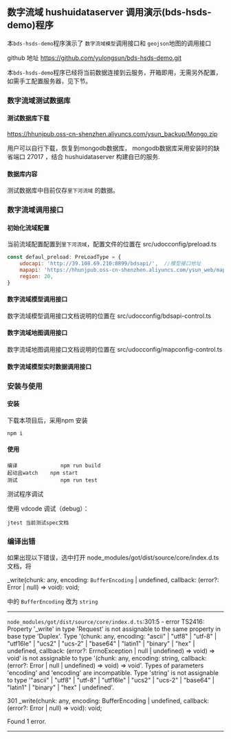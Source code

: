 


## 数字流域  hushuidataserver  调用演示(bds-hsds-demo)程序


本`bds-hsds-demo`程序演示了 `数字流域模型`调用接口和 `geojson`地图的调用接口


github 地址
     https://github.com/yulongsun/bds-hsds-demo.git 

本`bds-hsds-demo`程序已经将当前数据连接到云服务，开箱即用，无需另外配置，如需手工配置服务器，见下节。



### 数字流域测试数据库

#### 测试数据库下载


https://hhunjpub.oss-cn-shenzhen.aliyuncs.com/ysun_backup/Mongo.zip

用户可以自行下载，恢复到mongodb数据库， mongodb数据库采用安装时的缺省端口 27017 ，结合 hushuidataserver 构建自已的服务.

#### 数据库内容 

   测试数据库中目前仅存`里下河流域` 的数据。



### 数字流域调用接口

#### 初始化流域配置

当前流域配置配置到`里下河流域`，配置文件的位置在  src/udocconfig/preload.ts

```javascript
const defaul_preload: PreLoadType = {
    udocapi: 'http://39.108.69.210:8899/bdsapi/',  //模型接口地址
    mapapi: 'https://hhunjpub.oss-cn-shenzhen.aliyuncs.com/ysun_web/mapconfig/',  //地图接口地址
    region: 20,
}

```


#### 数字流域模型调用接口

数字流域模型调用接口文档说明的位置在  src/udocconfig/bdsapi-control.ts

#### 数字流域地图调用接口

数字流域地图调用接口文档说明的位置在  src/udocconfig/mapconfig-control.ts


#### 数字流域模型实时数据调用接口




 
### 安装与使用

#### 安装

下载本项目后，采用npm 安装  

    npm i

#### 使用

    编译  			npm run build
    起动且watch  	npm start
    测试  			npm run test


测试程序调试

使用 vdcode 调试（debug）：  

	jtest 当前测试spec文档




### 编译出错

如果出现以下错误，选中打开 node_modules/got/dist/source/core/index.d.ts 文档，将 

_write(chunk: any, encoding: `BufferEncoding` | undefined, callback: (error?: Error | null) => void): void;

中的 `BufferEncoding` 改为 `string`


-----
`node_modules/got/dist/source/core/index.d.ts`:301:5 - error TS2416: Property '_write' in type 'Request' is not assignable to the same property in base type 'Duplex'.
  Type '(chunk: any, encoding: "ascii" | "utf8" | "utf-8" | "utf16le" | "ucs2" | "ucs-2" | "base64" | "latin1" | "binary" | "hex" | undefined, callback: (error?: ErrnoException | null | undefined) => void) => void' is not assignable to type '(chunk: any, encoding: string, callback: (error?: Error | null | undefined) => void) => void'.
    Types of parameters 'encoding' and 'encoding' are incompatible.
      Type 'string' is not assignable to type '"ascii" | "utf8" | "utf-8" | "utf16le" | "ucs2" | "ucs-2" | "base64" | "latin1" | "binary" | "hex" | undefined'.

301     _write(chunk: any, encoding: BufferEncoding | undefined, callback: (error?: Error | null) => void): void;    


Found 1 error.

------












